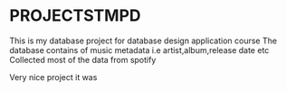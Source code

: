 # PROJECTSTMPD

This is my database project for database design application course
The database contains of music metadata i.e artist,album,release date etc
Collected most of the data from spotify

Very nice project it was
